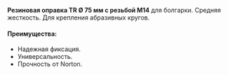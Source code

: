 **Резиновая оправка TR Ø 75 мм с резьбой М14** для болгарки. Средняя жесткость. Для крепления абразивных кругов.

#### Преимущества:

- Надежная фиксация.
- Универсальность.
- Прочность от Norton.
